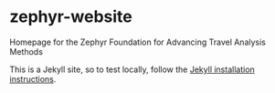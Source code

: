 # zephyr-website
Homepage for the Zephyr Foundation for Advancing Travel Analysis Methods

This is a Jekyll site, so to test locally, follow the [Jekyll installation instructions](https://jekyllrb.com/docs/installation/).
